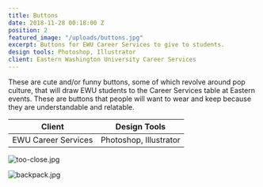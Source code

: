 ```yaml
---
title: Buttons
date: 2018-11-28 00:18:00 Z
position: 2
featured_image: "/uploads/buttons.jpg"
excerpt: Buttons for EWU Career Services to give to students.
design tools: Photoshop, Illustrator
client: Eastern Washington University Career Services
---
```


These are cute and/or funny buttons, some of which revolve around pop culture, that will draw EWU students to the Career Services table at Eastern events. These are buttons that people will want to wear and keep because they are understandable and relatable.

| Client                 | Design Tools           |
|------------------------|------------------------|
| EWU Career Services    | Photoshop, Illustrator |

![too-close.jpg](/uploads/too-close.jpg)

![backpack.jpg](/uploads/backpack.jpg)